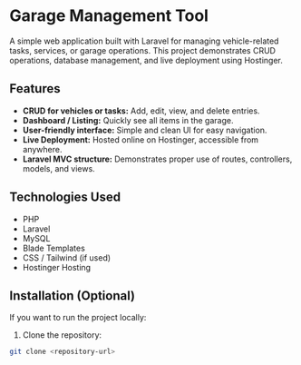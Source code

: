
# Garage Management Tool

A simple web application built with Laravel for managing vehicle-related tasks, services, or garage operations. This project demonstrates CRUD operations, database management, and live deployment using Hostinger.

## Features

- **CRUD for vehicles or tasks:** Add, edit, view, and delete entries.
- **Dashboard / Listing:** Quickly see all items in the garage.
- **User-friendly interface:** Simple and clean UI for easy navigation.
- **Live Deployment:** Hosted online on Hostinger, accessible from anywhere.
- **Laravel MVC structure:** Demonstrates proper use of routes, controllers, models, and views.

## Technologies Used

- PHP
- Laravel
- MySQL
- Blade Templates
- CSS / Tailwind (if used)
- Hostinger Hosting

## Installation (Optional)

If you want to run the project locally:

1. Clone the repository:
```bash
git clone <repository-url>

